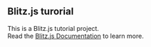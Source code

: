 ## Blitz.js turorial
This is a Blitz.js tutorial project.  
Read the [Blitz.js Documentation](https://blitzjs.com/docs/tutorial) to learn more.
